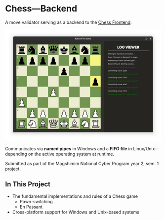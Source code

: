 # Chess—Backend

A move validator serving as a backend to the [Chess Frontend](https://github.com/StavWasPlayZ/chess-frontend).

![Banner](./public/assets/banner.png)

Communicates via **named pipes** in Windows and a **FIFO file** in Linux/Unix—depending on the active operating system at runtime.

Submitted as part of the Magshimim National Cyber Program year 2, sem. 1 project.


## In This Project

- The fundamental implementations and rules of a Chess game
  - Pawn-switching
  - En Passant
- Cross-platform support for Windows and Unix-based systems
